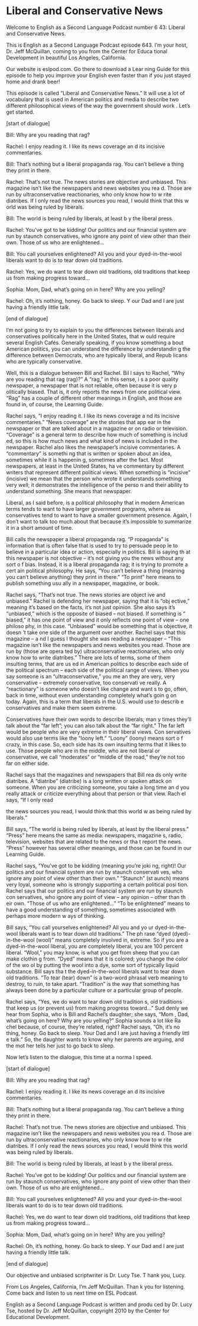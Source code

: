 # Liberal and Conservative News

Welcome to English as a Second Language Podcast number 6 43: Liberal and Conservative News.

This is English as a Second Language Podcast episode 643.  I’m your host, Dr. Jeff McQuillan, coming to you from the Center for Educa tional Development in beautiful Los Angeles, California.

Our website is eslpod.com.  Go there to download a Lear ning Guide for this episode to help you improve your English even faster than  if you just stayed home and drank beer!

This episode is called “Liberal and Conservative News.”  It  will use a lot of vocabulary that is used in American politics and media to describe two different philosophical views of the way the government should work .  Let’s get started.

[start of dialogue]

Bill:  Why are you reading that rag?

Rachel:  I enjoy reading it.  I like its news coverage an d its incisive commentaries.

Bill:  That’s nothing but a liberal propaganda rag.  You can’t believe a thing they print in there.

Rachel:  That’s not true.  The news stories are objective and unbiased.  This magazine isn’t like the newspapers and news websites you rea d.  Those are run by ultraconservative reactionaries, who only know how to w rite diatribes.  If I only read the news sources you read, I would think that this w orld was being ruled by liberals.

Bill:  The world is being ruled by liberals, at least b y the liberal press.

Rachel:  You’ve got to be kidding!  Our politics and our  financial system are run by staunch conservatives, who ignore any point of view other  than their own. Those of us who are enlightened…

Bill:  You call yourselves enlightened?  All you and your dyed-in-the-wool liberals want to do is to tear down old traditions.

 Rachel:  Yes, we do want to tear down old traditions, old traditions that keep us from making progress toward…

Sophia:  Mom, Dad, what’s going on in here?  Why are you yelling?

Rachel:  Oh, it’s nothing, honey.  Go back to sleep.  Y our Dad and I are just having a friendly little talk.

[end of dialogue]

I’m not going to try to explain to you the differences between liberals and conservatives politically here in the United States, that w ould require several English Cafés.  Generally speaking, if you know something a bout American politics, you can understand the difference by understandin g the difference between Democrats, who are typically liberal, and Repub licans who are typically conservative.

Well, this is a dialogue between Bill and Rachel.  Bil l says to Rachel, “Why are you reading that rag (rag)?”  A “rag,” in this sense, i s a poor quality newspaper, a newspaper that is not reliable, often because it is very p olitically biased.  That is, it only reports the news from one political view.  “Rag”  has a couple of different other meanings in English, and those are found in, of course, the Learning Guide.

Rachel says, “I enjoy reading it.  I like its news coverage a nd its incisive commentaries.”  “News coverage” are the stories that app ear in the newspaper or that are talked about in a magazine or on radio or  television.  “Coverage” is a general term to describe how much of something is includ ed, so this is how much news and what kind of news is included in the newspaper.  Rachel also likes the newspaper’s incisive commentaries.  A “commentary” is somethi ng that is written or spoken about an idea, sometimes while it is happenin g, sometimes after the fact.  Most newspapers, at least in the United States, ha ve commentary by different writers that represent different political  views.  When something is “incisive” (incisive) we mean that the person who wrote it  understands something very well; it demonstrates the intelligence of the perso n and their ability to understand something.  She means that newspaper.

Liberal, as I said before, is a political philosophy that  in modern American terms tends to want to have larger government programs, where as conservatives tend to want to have a smaller government presence.  Again, I don’t want to talk too much about that because it’s impossible to summarize it in  a short amount of time.

 Bill calls the newspaper a liberal propaganda rag.  “P ropaganda” is information that is often false that is used to try to persuade peop le to believe in a particular idea or action, especially in politics.  Bill is saying th at this newspaper is not objective – it’s not giving you the news without any sort o f bias.  Instead, it is a liberal propaganda rag; it is trying to promote a cert ain political philosophy.  He says, “You can’t believe a thing (meaning you can’t believe  anything) they print in there.”  “To print” here means to publish something usu ally in a newspaper, magazine, or book.

Rachel says, “That’s not true.  The news stories are object ive and unbiased.” Rachel is defending her newspaper, saying that it is “obj ective,” meaning it’s based on the facts, it’s not just opinion.  She also says it’s “unbiased,” which is the opposite of biased – not biased.  If something is “ biased,” it has one point of view and it only reflects one point of view – one philoso phy, in this case. “Unbiased” would be something that is objective, it doesn ’t take one side of the argument over another.  Rachel says that this magazine – a nd I guess I thought she was reading a newspaper – “This magazine isn’t like the newspapers and news websites you read.  Those are run by (those are opera ted by) ultraconservative reactionaries, who only know how to write  diatribes.”  There are lots of terms, some of them insulting terms, that are us ed in American politics to describe each side of the political spectrum – each side of the political range of views.  When you say someone is an “ultraconservative,” you me an they are very, very conservative – extremely conservative, too conservati ve really.  A “reactionary” is someone who doesn’t like change and want s to go, often, back in time, without even understanding completely what’s goin g on today.  Again, this is a term that liberals in the U.S. would use to describ e conservatives and make them seem extreme.

Conservatives have their own words to describe liberals; man y times they’ll talk about the “far left”; you can also talk about the “far right.”  The far left would be people who are very extreme in their liberal views.  Con servatives would also use terms like the “loony left.”  “Loony” (loony) means sort o f crazy, in this case.  So, each side has its own insulting terms that it likes to use.   Those people who are in the middle, who are not liberal or conservative, we  call “moderates” or “middle of the road,” they’re not too far on either side.

Rachel says that the magazines and newspapers that Bill rea ds only write diatribes.  A “diatribe” (diatribe) is a long written  or spoken attack on someone. When you are criticizing someone, you take a long time an d you really attack or criticize everything about that person or that view.  Rach el says, “If I only read

 the news sources you read, I would think that this world w as being ruled by liberals.”

Bill says, “The world is being ruled by liberals, at least  by the liberal press.” “Press” here means the same as media: newspapers, magazine s, radio, television, websites that are related to the news or tha t report the news.  “Press” however has several other meanings, and those can be found  in our Learning Guide.

Rachel says, “You’ve got to be kidding (meaning you’re joki ng, right)!  Our politics and our financial system are run by staunch conservati ves, who ignore any point of view other than their own.”  “Staunch” (st aunch) means very loyal, someone who is strongly supporting a certain political posi tion.  Rachel says that our politics and our financial system are run by staunch con servatives, who ignore any point of view – any opinion – other than th eir own.  “Those of us who are enlightened…”  “To be enlightened” means to have a good understanding of something, sometimes associated with perhaps more modern w ays of thinking.

Bill says, “You call yourselves enlightened?  All you and yo ur dyed-in-the-wool liberals want is to tear down old traditions.”  The ph rase “dyed (dyed)-in-the-wool (wool)” means completely involved in, extreme.  So if you  are a dyed-in-the-wool liberal, you are completely liberal, you are 100 percent  liberal.  “Wool,” you may know, is what you get from sheep that you can make clothin g from.  “Dyed” means that it is colored; you change the color of the wo ol by putting the wool into a dye, some sort of typically liquid substance.  Bill says tha t the dyed-in-the-wool liberals want to tear down old traditions.  “To tear (tear) down” is a two-word phrasal verb meaning to destroy, to ruin, to take apart.   “Tradition” is the way that something has always been done by a particular culture or  a particular group of people.

Rachel says, “Yes, we do want to tear down old tradition s, old traditions that keep us (or prevent us) from making progress toward…”  Sud denly we hear from Sophia, who is Bill and Rachel’s daughter; she says, “Mom , Dad, what’s going on here?  Why are you yelling?”  Sophia sounds a lot like Ra chel because, of course, they’re related, right?  Rachel says, “Oh, it’s no thing, honey.  Go back to sleep.  Your Dad and I are just having a friendly littl e talk.”  So, the daughter wants to know why her parents are arguing, and the mot her tells her just to go back to sleep.

Now let’s listen to the dialogue, this time at a norma l speed.

[start of dialogue]

 Bill:  Why are you reading that rag?

Rachel:  I enjoy reading it.  I like its news coverage an d its incisive commentaries.

Bill:  That’s nothing but a liberal propaganda rag.  You can’t believe a thing they print in there.

Rachel:  That’s not true.  The news stories are objective and unbiased.  This magazine isn’t like the newspapers and news websites you rea d.  Those are run by ultraconservative reactionaries, who only know how to w rite diatribes.  If I only read the news sources you read, I would think this world was being ruled by liberals.

Bill:  The world is being ruled by liberals, at least b y the liberal press.

Rachel:  You’ve got to be kidding!  Our politics and our  financial system are run by staunch conservatives, who ignore any point of view other  than their own. Those of us who are enlightened…

Bill:  You call yourselves enlightened?  All you and your dyed-in-the-wool liberals want to do is to tear down old traditions.

Rachel:  Yes, we do want to tear down old traditions, old traditions that keep us from making progress toward…

Sophia:  Mom, Dad, what’s going on in here?  Why are you yelling?

Rachel:  Oh, it’s nothing, honey.  Go back to sleep.  Y our Dad and I are just having a friendly little talk.

[end of dialogue]

Our objective and unbiased scriptwriter is Dr. Lucy Tse.  T hank you, Lucy.

From Los Angeles, California, I’m Jeff McQuillan.  Than k you for listening.  Come back and listen to us next time on ESL Podcast.

English as a Second Language Podcast is written and produ ced by Dr. Lucy Tse, hosted by Dr. Jeff McQuillan, copyright 2010 by the Center  for Educational Development.

